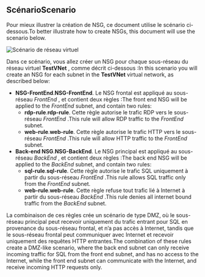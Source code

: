## <a name="scenario"></a><span data-ttu-id="62116-101">Scénario</span><span class="sxs-lookup"><span data-stu-id="62116-101">Scenario</span></span>
<span data-ttu-id="62116-102">Pour mieux illustrer la création de NSG, ce document utilise le scénario ci-dessous.</span><span class="sxs-lookup"><span data-stu-id="62116-102">To better illustrate how to create NSGs, this document will use the scenario below.</span></span>

![Scénario de réseau virtuel](./media/virtual-networks-create-nsg-scenario-include/figure1.png)

<span data-ttu-id="62116-104">Dans ce scénario, vous allez créer un NSG pour chaque sous-réseau du réseau virtuel **TestVNet** , comme décrit ci-dessous :</span><span class="sxs-lookup"><span data-stu-id="62116-104">In this scenario you will create an NSG for each subnet in the **TestVNet** virtual network, as described below:</span></span> 

* <span data-ttu-id="62116-105">**NSG-FrontEnd**.</span><span class="sxs-lookup"><span data-stu-id="62116-105">**NSG-FrontEnd**.</span></span> <span data-ttu-id="62116-106">Le NSG frontal est appliqué au sous-réseau *FrontEnd* , et contient deux règles :</span><span class="sxs-lookup"><span data-stu-id="62116-106">The front end NSG will be applied to the *FrontEnd* subnet, and contain two rules:</span></span>    
  * <span data-ttu-id="62116-107">**rdp-rule**.</span><span class="sxs-lookup"><span data-stu-id="62116-107">**rdp-rule**.</span></span> <span data-ttu-id="62116-108">Cette règle autorise le trafic RDP vers le sous-réseau *FrontEnd* .</span><span class="sxs-lookup"><span data-stu-id="62116-108">This rule will allow RDP traffic to the *FrontEnd* subnet.</span></span>
  * <span data-ttu-id="62116-109">**web-rule**.</span><span class="sxs-lookup"><span data-stu-id="62116-109">**web-rule**.</span></span> <span data-ttu-id="62116-110">Cette règle autorise le trafic HTTP vers le sous-réseau *FrontEnd* .</span><span class="sxs-lookup"><span data-stu-id="62116-110">This rule will allow HTTP traffic to the *FrontEnd* subnet.</span></span>
* <span data-ttu-id="62116-111">**Back-end NSG**.</span><span class="sxs-lookup"><span data-stu-id="62116-111">**NSG-BackEnd**.</span></span> <span data-ttu-id="62116-112">Le NSG principal est appliqué au sous-réseau *BackEnd* , et contient deux règles :</span><span class="sxs-lookup"><span data-stu-id="62116-112">The back end NSG will be applied to the *BackEnd* subnet, and contain two rules:</span></span>    
  * <span data-ttu-id="62116-113">**sql-rule**.</span><span class="sxs-lookup"><span data-stu-id="62116-113">**sql-rule**.</span></span> <span data-ttu-id="62116-114">Cette règle autorise le trafic SQL uniquement à partir du sous-réseau *FrontEnd* .</span><span class="sxs-lookup"><span data-stu-id="62116-114">This rule allows SQL traffic only from the *FrontEnd* subnet.</span></span>
  * <span data-ttu-id="62116-115">**web-rule**.</span><span class="sxs-lookup"><span data-stu-id="62116-115">**web-rule**.</span></span> <span data-ttu-id="62116-116">Cette règle refuse tout trafic lié à Internet à partir du sous-réseau *BackEnd* .</span><span class="sxs-lookup"><span data-stu-id="62116-116">This rule denies all internet bound traffic from the *BackEnd* subnet.</span></span>

<span data-ttu-id="62116-117">La combinaison de ces règles crée un scénario de type DMZ, où le sous-réseau principal peut recevoir uniquement du trafic entrant pour SQL en provenance du sous-réseau frontal, et n’a pas accès à Internet, tandis que le sous-réseau frontal peut communiquer avec Internet et recevoir uniquement des requêtes HTTP entrantes.</span><span class="sxs-lookup"><span data-stu-id="62116-117">The combination of these rules create a DMZ-like scenario, where the back end subnet can only receive incoming traffic for SQL from the front end subnet, and has no access to the Internet, while the front end subnet can communicate with the Internet, and receive incoming HTTP requests only.</span></span>


